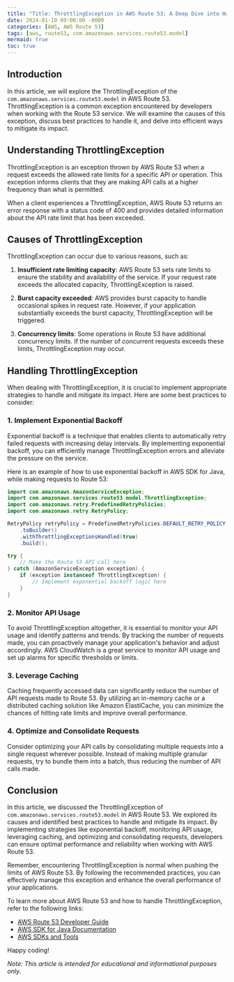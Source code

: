 ```yaml
---
title: "Title: ThrottlingException in AWS Route 53: A Deep Dive into Handling Rate Limiting"
date: 2024-01-10 09:00:00 -0000
categories: [AWS, AWS Route 53]
tags: [aws, route53, com.amazonaws.services.route53.model]
mermaid: true
toc: true
---
```



## Introduction

In this article, we will explore the ThrottlingException of the `com.amazonaws.services.route53.model` in AWS Route 53. ThrottlingException is a common exception encountered by developers when working with the Route 53 service. We will examine the causes of this exception, discuss best practices to handle it, and delve into efficient ways to mitigate its impact.

## Understanding ThrottlingException

ThrottlingException is an exception thrown by AWS Route 53 when a request exceeds the allowed rate limits for a specific API or operation. This exception informs clients that they are making API calls at a higher frequency than what is permitted. 

When a client experiences a ThrottlingException, AWS Route 53 returns an error response with a status code of 400 and provides detailed information about the API rate limit that has been exceeded.

## Causes of ThrottlingException

ThrottlingException can occur due to various reasons, such as:

1. **Insufficient rate limiting capacity**: AWS Route 53 sets rate limits to ensure the stability and availability of the service. If your request rate exceeds the allocated capacity, ThrottlingException is raised.

2. **Burst capacity exceeded**: AWS provides burst capacity to handle occasional spikes in request rate. However, if your application substantially exceeds the burst capacity, ThrottlingException will be triggered.

3. **Concurrency limits**: Some operations in Route 53 have additional concurrency limits. If the number of concurrent requests exceeds these limits, ThrottlingException may occur.

## Handling ThrottlingException

When dealing with ThrottlingException, it is crucial to implement appropriate strategies to handle and mitigate its impact. Here are some best practices to consider:

### 1. Implement Exponential Backoff

Exponential backoff is a technique that enables clients to automatically retry failed requests with increasing delay intervals. By implementing exponential backoff, you can efficiently manage ThrottlingException errors and alleviate the pressure on the service.
 
Here is an example of how to use exponential backoff in AWS SDK for Java, while making requests to Route 53:

```java
import com.amazonaws.AmazonServiceException;
import com.amazonaws.services.route53.model.ThrottlingException;
import com.amazonaws.retry.PredefinedRetryPolicies;
import com.amazonaws.retry.RetryPolicy;

RetryPolicy retryPolicy = PredefinedRetryPolicies.DEFAULT_RETRY_POLICY
    .toBuilder()
    .withThrottlingExceptionsHandled(true)
    .build();

try {
    // Make the Route 53 API call here
} catch (AmazonServiceException exception) {
    if (exception instanceof ThrottlingException) {
        // Implement exponential backoff logic here
    }
}
```

### 2. Monitor API Usage

To avoid ThrottlingException altogether, it is essential to monitor your API usage and identify patterns and trends. By tracking the number of requests made, you can proactively manage your application's behavior and adjust accordingly. AWS CloudWatch is a great service to monitor API usage and set up alarms for specific thresholds or limits.

### 3. Leverage Caching

Caching frequently accessed data can significantly reduce the number of API requests made to Route 53. By utilizing an in-memory cache or a distributed caching solution like Amazon ElastiCache, you can minimize the chances of hitting rate limits and improve overall performance.

### 4. Optimize and Consolidate Requests

Consider optimizing your API calls by consolidating multiple requests into a single request wherever possible. Instead of making multiple granular requests, try to bundle them into a batch, thus reducing the number of API calls made.

## Conclusion

In this article, we discussed the ThrottlingException of `com.amazonaws.services.route53.model` in AWS Route 53. We explored its causes and identified best practices to handle and mitigate its impact. By implementing strategies like exponential backoff, monitoring API usage, leveraging caching, and optimizing and consolidating requests, developers can ensure optimal performance and reliability when working with AWS Route 53.

Remember, encountering ThrottlingException is normal when pushing the limits of AWS Route 53. By following the recommended practices, you can effectively manage this exception and enhance the overall performance of your applications.

To learn more about AWS Route 53 and how to handle ThrottlingException, refer to the following links:

- [AWS Route 53 Developer Guide](https://docs.aws.amazon.com/Route53/latest/DeveloperGuide/Welcome.html)
- [AWS SDK for Java Documentation](https://docs.aws.amazon.com/sdk-for-java/)
- [AWS SDKs and Tools](https://aws.amazon.com/tools/)

Happy coding!

*Note: This article is intended for educational and informational purposes only.*